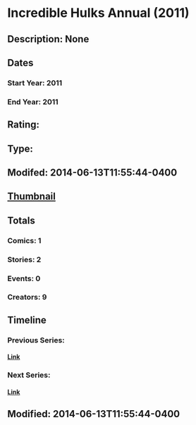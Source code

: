 # Incredible Hulks Annual (2011)
## Description: None
## Dates
### Start Year: 2011
### End Year: 2011
## Rating: 
## Type: 
## Modifed: 2014-06-13T11:55:44-0400
## [Thumbnail](http://i.annihil.us/u/prod/marvel/i/mg/b/40/image_not_available.jpg)
## Totals
### Comics: 1
### Stories: 2
### Events: 0
### Creators: 9
## Timeline
### Previous Series: 
#### [Link]()
### Next Series: 
#### [Link]()
## Modified: 2014-06-13T11:55:44-0400